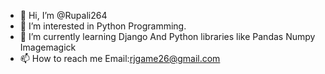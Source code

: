 - 👋 Hi, I’m @Rupali264
- 👀 I’m interested in Python Programming.
- 🌱 I’m currently learning Django And Python libraries like Pandas Numpy Imagemagick
- 📫 How to reach me 
     Email:rjgame26@gmail.com

<!---
Rupali264/Rupali264 is a ✨ special ✨ repository because its `README.md` (this file) appears on your GitHub profile.
You can click the Preview link to take a look at your changes.
--->
